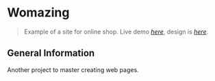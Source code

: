 # Womazing

> Example of a site for online shop.
> Live demo [_here_](https://excitexcite.github.io/Womazing/), design is [_here_](<https://www.figma.com/file/Chdi3n3omQivBSvi7g49dJ/WOMAZING-%2B-(Copy)?node-id=0%3A1&t=GkxfL6EHwa024JRV-1>).

## General Information

Another project to master creating web pages.
